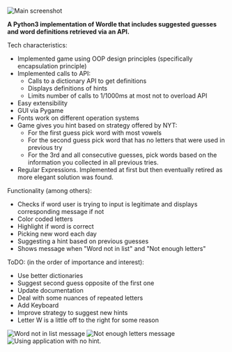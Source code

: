![Main screenshot](https://user-images.githubusercontent.com/7826894/169595360-abcecc8c-7085-4b00-b7ad-359c309cd693.png)

**A Python3 implementation of Wordle that includes suggested guesses and word definitions retrieved via an API.**

Tech characteristics:
* Implemented game using OOP design principles (specifically 
encapsulation principle)
* Implemented calls to API:
    * Calls to a dictionary API to get definitions
    * Displays definitions of hints
    * Limits number of calls to 1/1000ms at most
    not to overload API
* Easy extensibility
* GUI via Pygame
* Fonts work on different operation systems
* Game gives you hint based on strategy offered by NYT:
   * For the first guess pick word with most vowels
   * For the second guess pick word that has no letters
   that were used in previous try
   * For the 3rd and all consecutive guesses, pick words
   based on the information you collected in all previous
   tries.
* Regular Expressions. Implemented at first but then eventually
retired as more elegant solution was found.


Functionality (among others): 
* Checks if word user is trying to input is legitimate and
displays corresponding message if not
* Color coded letters
* Highlight if word is correct
* Picking new word each day
* Suggesting a hint based on previous guesses
* Shows message when "Word not in list" and "Not enough letters"


ToDO: (in the order of importance and interest):
* Use better dictionaries
* Suggest second guess opposite of the first one
* Update documentation
* Deal with some nuances of repeated letters
* Add Keyboard
* Improve strategy to suggest new hints
* Letter W is a little off to the right for some reason

![Word not in list message](https://user-images.githubusercontent.com/7826894/169596343-01fd805f-92cd-4afd-a91f-6337433a70b8.png)
![Not enough letters message](https://user-images.githubusercontent.com/7826894/169596378-fe9f1ea3-a2df-492a-9d17-de1bbd0fe997.png)
![Using application with no hint.](https://user-images.githubusercontent.com/7826894/169596534-325a9bef-6a36-481b-a9e9-456bbf363458.png)


